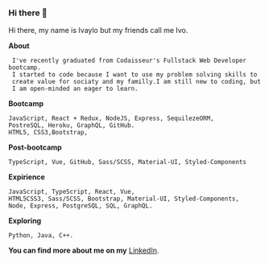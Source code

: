 ### Hi there 👋

Hi there, my name is Ivaylo but my friends call me Ivo.

**About**
      
     I've recently graduated from Codaisseur's Fullstack Web Developer bootcamp.
     I started to code because I want to use my problem solving skills to 
     create value for sociaty and my familly.I am still new to coding, but 
     I am open-minded an eager to learn. 

**Bootcamp**
     
    JavaScript, React + Redux, NodeJS, Express, SequilezeORM, 
    PostreSQL, Heroku, GraphQL, GitHub.
    HTML5, CSS3,Bootstrap,

**Post-bootcamp**
   
    TypeScript, Vue, GitHub, Sass/SCSS, Material-UI, Styled-Components

 **Expirience**
 
    JavaScript, TypeScript, React, Vue, 
    HTML5CSS3, Sass/SCSS, Bootstrap, Material-UI, Styled-Components, 
    Node, Express, PostgreSQL, SQL, GraphQL.
 
 **Exploring**
    
    Python, Java, C++.
**You can find more about me on my** [LinkedIn](https://www.linkedin.com/in/ivaylo-ivo-yankov/).
<!--
**mayallzObject/mayallzObject** is a ✨ _special_ ✨ repository because its `README.md` (this file) appears on your GitHub profile.


point_left Always happy to hear from you via email as well!

Here are some ideas to get you started:

- 🔭 I’m currently working on ...
- 🌱 I’m currently learning ...
- 👯 I’m looking to collaborate on ...
- 🤔 I’m looking for help with ...
- 💬 Ask me about ...
- 📫 How to reach me: ...
- 😄 Pronouns: ...
- ⚡ Fun fact: ...
-->

